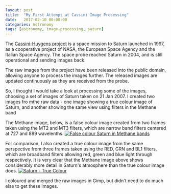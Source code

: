 ```yaml
---
layout: post
title:  "My First Attempt at Cassini Image Processing"
date:   2017-02-10 00:00:00
categories: Astronomy
tags: [astronomy, image-processing, saturn]
---
```


The [Cassini-Huygens project](https://saturn.jpl.nasa.gov/) is a space mission to Saturn launched in 1997, as a cooperative project of NASA, the European Space Agency and the Italian Space Agency. The space probe reached Saturn in 2004, and is still operational and sending images back.

The raw images from the project have been released into the public domain, allowing anyone to process the images further. The released images are updated continuously as they are received from the probe.

So, I thought I would take a look at processing some of the images, choosing a set of images of Saturn taken on 21 Jan 2007. I created two images fro mthe raw data - one image showing a true colour image of Saturn, and another showing the same view using filters in the Methane band 

The Methane image, below, is a false colour image created from two frames taken using the MT2 and MT3 filters, which are narrow band filters centered at 727 and 889 wavelenths.
<a data-flickr-embed="true"  href="https://www.flickr.com/photos/78511972@N04/33183610225/in/dateposted-public/" title="False colour Saturn in Methane bands"><img src="https://c2.staticflickr.com/4/3912/33183610225_89e302e6f8_o.png" class = "shadow-image centered" alt="False colour Saturn in Methane bands"></a>
<!--more-->

For comparison, I also created a true colour image from the same perspective from three frames taken using the RED, GRN and BL1 filters, which are broadband filters allowing red, green and blue light through respectively. It is very clear that the Methane image above shows considerably more detail in Saturn's atmosphere than the true colour image does.
<a data-flickr-embed="true"  href="https://www.flickr.com/photos/78511972@N04/32801251670/in/dateposted-public/" title="Saturn - True Colour"><img src="https://c1.staticflickr.com/1/758/32801251670_9dd3e5fb2c_o.png"  class = "shadow-image centered" alt="Saturn - True Colour"></a>

I coloured and merged the raw images in Gimp, but didn't need to do much else to get these images. 
<script async src="//embedr.flickr.com/assets/client-code.js" charset="utf-8"></script>


